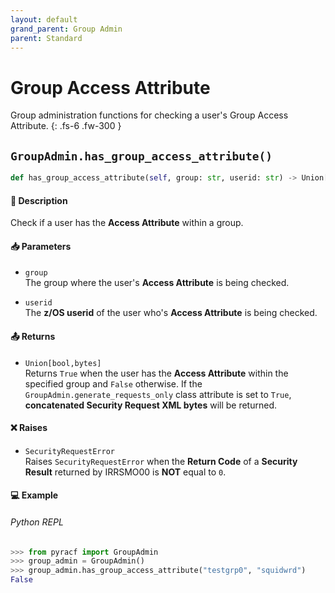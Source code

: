 ```yaml
---
layout: default
grand_parent: Group Admin
parent: Standard
---
```


# Group Access Attribute

Group administration functions for checking a user's Group Access Attribute. 
{: .fs-6 .fw-300 }

## `GroupAdmin.has_group_access_attribute()`

```python
def has_group_access_attribute(self, group: str, userid: str) -> Union[bool, bytes]:
```

#### 📄 Description

Check if a user has the **Access Attribute** within a group.

#### 📥 Parameters
* `group`<br>
  The group where the user's **Access Attribute** is being checked.

* `userid`<br>
  The **z/OS userid** of the user who's **Access Attribute** is being checked.

#### 📤 Returns
* `Union[bool,bytes]`<br>
  Returns `True` when the user has the **Access Attribute** within the specified group and `False` otherwise. If the `GroupAdmin.generate_requests_only` class attribute is set to `True`, **concatenated Security Request XML bytes** will be returned.

#### ❌ Raises
* `SecurityRequestError`<br>
  Raises `SecurityRequestError` when the **Return Code** of a **Security Result** returned by IRRSMO00 is **NOT** equal to `0`.

#### 💻 Example

###### Python REPL
```python
>>> from pyracf import GroupAdmin
>>> group_admin = GroupAdmin()
>>> group_admin.has_group_access_attribute("testgrp0", "squidwrd")
False
```